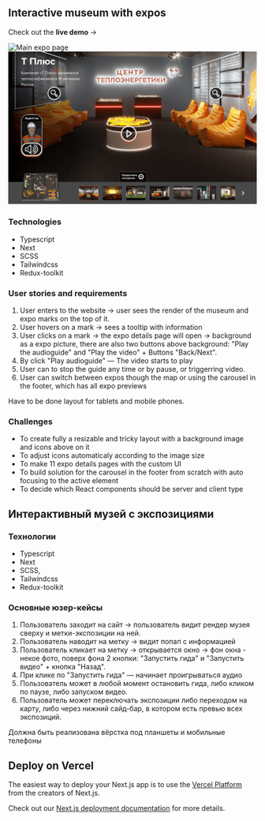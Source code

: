 ## Interactive museum with expos

Check out the **live demo** ->

![Main expo page][preview]
![Details expo page][preview-page]

### Technologies

- Typescript
- Next
- SCSS
- Tailwindcss
- Redux-toolkit

### User stories and requirements

1. User enters to the website → user sees the render of the museum and expo marks on the top of it.
2. User hovers on a mark → sees a tooltip with information
3. User clicks on a mark → the expo details page will open → background as a expo picture, there are also two buttons above background: "Play the audioguide" and "Play the video" + Buttons "Back/Next".
4. By click "Play audioguide" — The video starts to play
5. User can to stop the guide any time or by pause, or triggerring video.
6. User can switch between expos though the map or using the carousel in the footer, which has all expo previews

Have to be done layout for tablets and mobile phones.

### Challenges

- To create fully a resizable and tricky layout with a background image and icons above on it
- To adjust icons automaticaly according to the image size
- To make 11 expo details pages with the custom UI
- To build solution for the carousel in the footer from scratch with auto focusing to the active element
- To decide which React components should be server and client type

## Интерактивный музей с экспозициями

### Технологии

- Typescript
- Next
- SCSS,
- Tailwindcss
- Redux-toolkit

### Основные юзер-кейсы

1. Пользователь заходит на сайт → пользователь видит рендер музея сверху и метки-экспозиции на ней.
2. Пользователь наводит на метку → видит попап с информацией
3. Пользователь кликает на метку → открывается окно → фон окна - некое фото, поверх фона 2 кнопки: "Запустить гида" и "Запустить видео" + кнопка "Назад".
4. При клике по "Запустить гида" — начинает проигрываться аудио
5. Пользователь может в любой момент остановить гида, либо кликом по паузе, либо запуском видео.
6. Пользователь может переключать экспозиции либо переходом на карту, либо через нижний сайд-бар, в котором есть превью всех экспозиций.

Должна быть реализована вёрстка под планшеты и мобильные телефоны

## Deploy on Vercel

The easiest way to deploy your Next.js app is to use the [Vercel Platform](https://vercel.com/new?utm_medium=default-template&filter=next.js&utm_source=create-next-app&utm_campaign=create-next-app-readme) from the creators of Next.js.

Check out our [Next.js deployment documentation](https://nextjs.org/docs/deployment) for more details.

[preview]: /src/assets/images/museum-preview.png
[preview-page]: /src/assets/images/museum-preview-page.png
